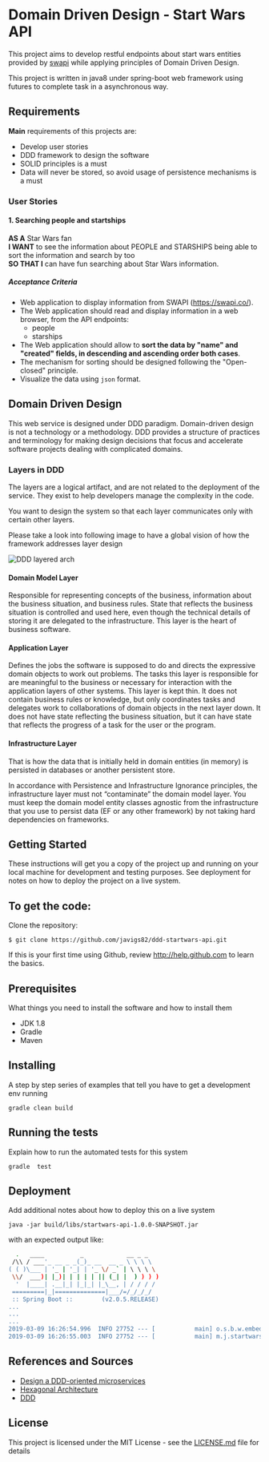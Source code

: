 # Domain Driven Design - Start Wars API
This project aims to develop restful endpoints about start wars entities provided by [swapi](https://swapi.co/) while applying principles of Domain Driven Design.

This project is written in java8 under spring-boot web framework using futures to complete task in a asynchronous way.

## Requirements

**Main** requirements of this projects are:
 - Develop user stories
 - DDD framework to design the software
 - SOLID principles is a must
 - Data will never be stored, so avoid usage of persistence mechanisms is a must

### User Stories
#### 1. Searching people and startships

**AS A** Star Wars fan  
**I WANT** to see the information about PEOPLE and STARSHIPS being able to sort the information and search by too  
**SO THAT I** can have fun searching about Star Wars information.


##### Acceptance Criteria

 - Web application to display information from SWAPI (https://swapi.co/).
 - The Web application should read and display information in a web browser, from the API endpoints:
     - people
     - starships
 - The Web application should allow to **sort the data by "name" and "created" fields, in descending and ascending order
  both cases**.
 - The mechanism for sorting should be designed following the "Open-closed" principle.
 - Visualize the data using `json` format.

## Domain Driven Design

This web service is designed under DDD paradigm. Domain-driven design is not a technology or a methodology. 
DDD provides a structure of practices and terminology for making design decisions that focus and accelerate software 
projects dealing with complicated domains.


### Layers in DDD

The layers are a logical artifact, and are not related to the deployment of the service. 
They exist to help developers manage the complexity in the code.

You want to design the system so that each layer communicates only with certain other layers.

Please take a look into following image to have a global vision of how the framework addresses layer design

![DDD layered arch](http://www.joaopauloseixas.com/howtodoit.net/wp-content/uploads/2011/04/Domain-Driven-Design-Overview-of-a-Layered-Architecture.png)

#### Domain Model Layer
Responsible for representing concepts of the business, information about the business situation, 
and business rules. State that reflects the business situation is controlled and used here, even though the technical 
details of storing it are delegated to the infrastructure. This layer is the heart of business software.

#### Application Layer 
Defines the jobs the software is supposed to do and directs the expressive domain objects to work out problems. 
The tasks this layer is responsible for are meaningful to the business or necessary for interaction with the application
layers of other systems. This layer is kept thin. It does not contain business rules or knowledge, but only coordinates
tasks and delegates work to collaborations of domain objects in the next layer down. It does not have state reflecting
the business situation, but it can have state that reflects the progress of a task for the user or the program.

#### Infrastructure Layer 
That is how the data that is initially held in domain entities (in memory) is persisted in databases or another 
persistent store.

In accordance with Persistence and Infrastructure Ignorance principles, the infrastructure layer must not “contaminate” 
the domain model layer. You must keep the domain model entity classes agnostic from the infrastructure that you use to 
persist data (EF or any other framework) by not taking hard dependencies on frameworks.

 
## Getting Started

These instructions will get you a copy of the project up and running on your local machine for development and testing 
purposes. See deployment for notes on how to deploy the project on a live system.


To get the code:
-------------------

Clone the repository:

    $ git clone https://github.com/javigs82/ddd-startwars-api.git

If this is your first time using Github, review http://help.github.com to learn the basics.

## Prerequisites

What things you need to install the software and how to install them
* JDK 1.8
* Gradle
* Maven

## Installing

A step by step series of examples that tell you have to get a development env running

```
gradle clean build
```

## Running the tests

Explain how to run the automated tests for this system

```
gradle  test
```

## Deployment

Add additional notes about how to deploy this on a live system

```
java -jar build/libs/startwars-api-1.0.0-SNAPSHOT.jar
```

with an expected output like:
```bash
  .   ____          _            __ _ _
 /\\ / ___'_ __ _ _(_)_ __  __ _ \ \ \ \
( ( )\___ | '_ | '_| | '_ \/ _` | \ \ \ \
 \\/  ___)| |_)| | | | | || (_| |  ) ) ) )
  '  |____| .__|_| |_|_| |_\__, | / / / /
 =========|_|==============|___/=/_/_/_/
 :: Spring Boot ::        (v2.0.5.RELEASE)
...
...
...
2019-03-09 16:26:54.996  INFO 27752 --- [           main] o.s.b.w.embedded.tomcat.TomcatWebServer  : Tomcat started on port(s): 8080 (http) with context path ''
2019-03-09 16:26:55.003  INFO 27752 --- [           main] m.j.startwars.SpringApplicationBuilder   : Started SpringApplicationBuilder i

```

## References and Sources

- [Design a DDD-oriented microservices](https://docs.microsoft.com/en-us/dotnet/standard/microservices-architecture/microservice-ddd-cqrs-patterns/ddd-oriented-microservice)
- [Hexagonal Architecture](http://alistair.cockburn.us/Hexagonal+architecture)
- [DDD](https://pehapkari.cz/blog/2018/03/28/domain-driven-design-services-factories/)

## License

This project is licensed under the MIT License - see the [LICENSE.md](LICENSE.md) file for details
